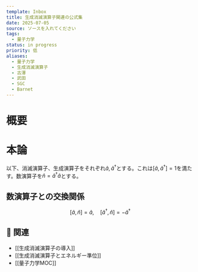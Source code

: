 ```yaml
---
template: Inbox
title: 生成消滅演算子関連の公式集
date: 2025-07-05
source: ソースを入れてください
tags:
  - 量子力学
status: in progress
priority: 低
aliases:
  - 量子力学
  - 生成消滅演算子
  - 古澤
  - 武田
  - SGC
  - Barnet
---
```

# 概要


# 本論
以下、消滅演算子、生成演算子をそれぞれ$\hat{a}, \hat{a}^\dagger$とする。これは$[\hat{a}, \hat{a}^\dagger] = 1$を満たす。数演算子を$\hat{n} = \hat{a}^\dagger \hat{a}$とする。
## 数演算子との交換関係
$$
	[\hat{a}, \hat{n}] 
	= \hat{a}, 
	\quad [\hat{a}^\dagger, \hat{n}] 
	= - \hat{a}^\dagger
$$


## 🔗 関連
- [[生成消滅演算子の導入]]
- [[生成消滅演算子とエネルギー準位]]
- [[量子力学MOC]]
